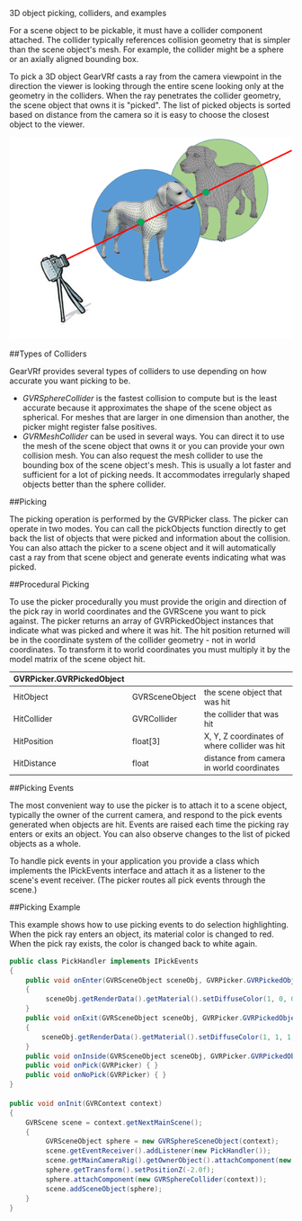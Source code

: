 3D object picking, colliders, and examples

For a scene object to be pickable, it must have a collider component attached. The collider typically references collision geometry that is simpler than the scene object's mesh. For example, the collider might be a sphere or an axially aligned bounding box.

To pick a 3D object GearVRf casts a ray from the camera viewpoint in the direction the viewer is looking through the entire scene looking only at the geometry in the colliders. When the ray penetrates the collider geometry, the scene object that owns it is "picked". The list of picked objects is sorted based on distance from the camera so it is easy to choose the closest object to the viewer.

![](/images/gvrf_picking.png)


##Types of Colliders

GearVRf provides several types of colliders to use depending on how accurate you want picking to be.

* _GVRSphereCollider_ is the fastest collision to compute but is the least accurate because it approximates the shape of the scene object as spherical. For meshes that are larger in one dimension than another, the picker might register false positives.
* _GVRMeshCollider_ can be used in several ways. You can direct it to use the mesh of the scene object that owns it or you can provide your own collision mesh. You can also request the mesh collider to use the bounding box of the scene object's mesh. This is usually a lot faster and sufficient for a lot of picking needs. It accommodates irregularly shaped objects better than the sphere collider.

##Picking

The picking operation is performed by the GVRPicker class. The picker can operate in two modes. You can call the pickObjects function directly to get back the list of objects that were picked and information about the collision. You can also attach the picker to a scene object and it will automatically cast a ray from that scene object and generate events indicating what was picked.

##Procedural Picking

To use the picker procedurally you must provide the origin and direction of the pick ray in world coordinates and the GVRScene you want to pick against. The picker returns an array of GVRPickedObject instances that indicate what was picked and where it was hit. The hit position returned will be in the coordinate system of the collider geometry - not in world coordinates. To transform it to world coordinates you must multiply it by the model matrix of the scene object hit.

|GVRPicker.GVRPickedObject|||
|-|-|-|
|HitObject |	GVRSceneObject |	the scene object that was hit|
|HitCollider |	GVRCollider |	the collider that was hit|
|HitPosition |	float[3] |	X, Y, Z coordinates of where collider was hit|
|HitDistance |	float |	distance from camera in world coordinates|

##Picking Events

The most convenient way to use the picker is to attach it to a scene object, typically the owner of the current camera, and respond to the pick events generated when objects are hit. Events are raised each time the picking ray enters or exits an object. You can also observe changes to the list of picked objects as a whole.

To handle pick events in your application you provide a class which implements the IPickEvents interface and attach it as a listener to the scene's event receiver. (The picker routes all pick events through the scene.)

##Picking Example

This example shows how to use picking events to do selection highlighting. When the pick ray enters an object, its material color is changed to red. When the pick ray exists, the color is changed back to white again.

```java
public class PickHandler implements IPickEvents
{
    public void onEnter(GVRSceneObject sceneObj, GVRPicker.GVRPickedObject pickInfo)
    {
         sceneObj.getRenderData().getMaterial().setDiffuseColor(1, 0, 0, 1);
    }
    public void onExit(GVRSceneObject sceneObj, GVRPicker.GVRPickedObject pickInfo)
    {
        sceneObj.getRenderData().getMaterial().setDiffuseColor(1, 1, 1, 1);
    }
    public void onInside(GVRSceneObject sceneObj, GVRPicker.GVRPickedObject pickInfo) { }
    public void onPick(GVRPicker) { }
    public void onNoPick(GVRPicker) { }
}

public void onInit(GVRContext context)
{
    GVRScene scene = context.getNextMainScene();
    {
         GVRSceneObject sphere = new GVRSphereSceneObject(context);
         scene.getEventReceiver().addListener(new PickHandler());
         scene.getMainCameraRig().getOwnerObject().attachComponent(new GVRPicker(context, scene));
         sphere.getTransform().setPositionZ(-2.0f);
         sphere.attachComponent(new GVRSphereCollider(context));
         scene.addSceneObject(sphere);
    }
}

```